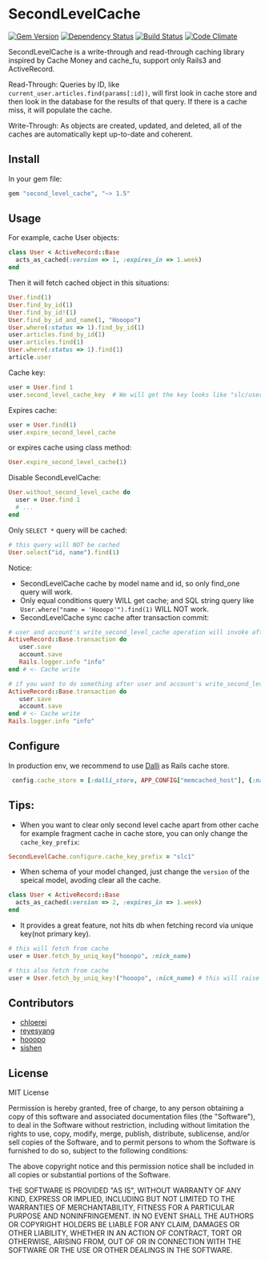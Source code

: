 # SecondLevelCache

[![Gem Version](https://badge.fury.io/rb/second_level_cache.png)](http://badge.fury.io/rb/second_level_cache)
[![Dependency Status](https://gemnasium.com/csdn-dev/second_level_cache.png)](https://gemnasium.com/csdn-dev/second_level_cache)
[![Build Status](https://travis-ci.org/csdn-dev/second_level_cache.png?branch=master)](https://travis-ci.org/csdn-dev/second_level_cache)
[![Code Climate](https://codeclimate.com/github/csdn-dev/second_level_cache.png)](https://codeclimate.com/github/csdn-dev/second_level_cache)

SecondLevelCache is a write-through and read-through caching library inspired by Cache Money and cache_fu, support only Rails3 and ActiveRecord.

Read-Through: Queries by ID, like `current_user.articles.find(params[:id])`, will first look in cache store and then look in the database for the results of that query. If there is a cache miss, it will populate the cache.

Write-Through: As objects are created, updated, and deleted, all of the caches are automatically kept up-to-date and coherent.


## Install

In your gem file:

```ruby
gem "second_level_cache", "~> 1.5"
```

## Usage

For example, cache User objects:

```ruby
class User < ActiveRecord::Base
  acts_as_cached(:version => 1, :expires_in => 1.week)
end
```

Then it will fetch cached object in this situations:

```ruby
User.find(1)
User.find_by_id(1)
User.find_by_id!(1)
User.find_by_id_and_name(1, "Hooopo")
User.where(:status => 1).find_by_id(1)
user.articles.find_by_id(1)
user.articles.find(1)
User.where(:status => 1).find(1)
article.user
```

Cache key:

```ruby
user = User.find 1
user.second_level_cache_key  # We will get the key looks like "slc/user/1/0"
```

Expires cache:

```ruby
user = User.find(1)
user.expire_second_level_cache
```
or expires cache using class method:
```ruby
User.expire_second_level_cache(1)
```

Disable SecondLevelCache:

```ruby
User.without_second_level_cache do
  user = User.find 1
  # ...
end
```

Only `SELECT *` query will be cached:

```ruby
# this query will NOT be cached
User.select("id, name").find(1)
```

Notice:

* SecondLevelCache cache by model name and id, so only find_one query will work.
* Only equal conditions query WILL get cache; and SQL string query like `User.where("name = 'Hooopo'").find(1)` WILL NOT work.
* SecondLevelCache sync cache after transaction commit:

```ruby
# user and account's write_second_level_cache operation will invoke after the logger.
ActiveRecord::Base.transaction do
   user.save
   account.save
   Rails.logger.info "info"
end # <- Cache write 

# if you want to do something after user and account's write_second_level_cache operation, do this way:
ActiveRecord::Base.transaction do
   user.save
   account.save
end # <- Cache write 
Rails.logger.info "info"
```

## Configure

In production env, we recommend to use [Dalli](https://github.com/mperham/dalli) as Rails cache store.
```ruby
 config.cache_store = [:dalli_store, APP_CONFIG["memcached_host"], {:namespace => "ns", :compress => true}]
```

## Tips: 

* When you want to clear only second level cache apart from other cache for example fragment cache in cache store,
you can only change the `cache_key_prefix`:

```ruby
SecondLevelCache.configure.cache_key_prefix = "slc1"
```
* When schema of your model changed, just change the `version` of the speical model, avoding clear all the cache.

```ruby
class User < ActiveRecord::Base
  acts_as_cached(:version => 2, :expires_in => 1.week)
end
```

* It provides a great feature, not hits db when fetching record via unique key(not primary key). 

```ruby
# this will fetch from cache
user = User.fetch_by_uniq_key("hooopo", :nick_name)

# this also fetch from cache
user = User.fetch_by_uniq_key!("hooopo", :nick_name) # this will raise `ActiveRecord::RecordNotFound` Exception when nick name not exists.
```

## Contributors

* [chloerei](https://github.com/chloerei)
* [reyesyang](https://github.com/reyesyang)
* [hooopo](https://github.com/hooopo)
* [sishen](https://github.com/sishen)

## License

MIT License

Permission is hereby granted, free of charge, to any person obtaining
a copy of this software and associated documentation files (the
"Software"), to deal in the Software without restriction, including
without limitation the rights to use, copy, modify, merge, publish,
distribute, sublicense, and/or sell copies of the Software, and to
permit persons to whom the Software is furnished to do so, subject to
the following conditions:

The above copyright notice and this permission notice shall be
included in all copies or substantial portions of the Software.

THE SOFTWARE IS PROVIDED "AS IS", WITHOUT WARRANTY OF ANY KIND,
EXPRESS OR IMPLIED, INCLUDING BUT NOT LIMITED TO THE WARRANTIES OF
MERCHANTABILITY, FITNESS FOR A PARTICULAR PURPOSE AND
NONINFRINGEMENT. IN NO EVENT SHALL THE AUTHORS OR COPYRIGHT HOLDERS BE
LIABLE FOR ANY CLAIM, DAMAGES OR OTHER LIABILITY, WHETHER IN AN ACTION
OF CONTRACT, TORT OR OTHERWISE, ARISING FROM, OUT OF OR IN CONNECTION
WITH THE SOFTWARE OR THE USE OR OTHER DEALINGS IN THE SOFTWARE.

